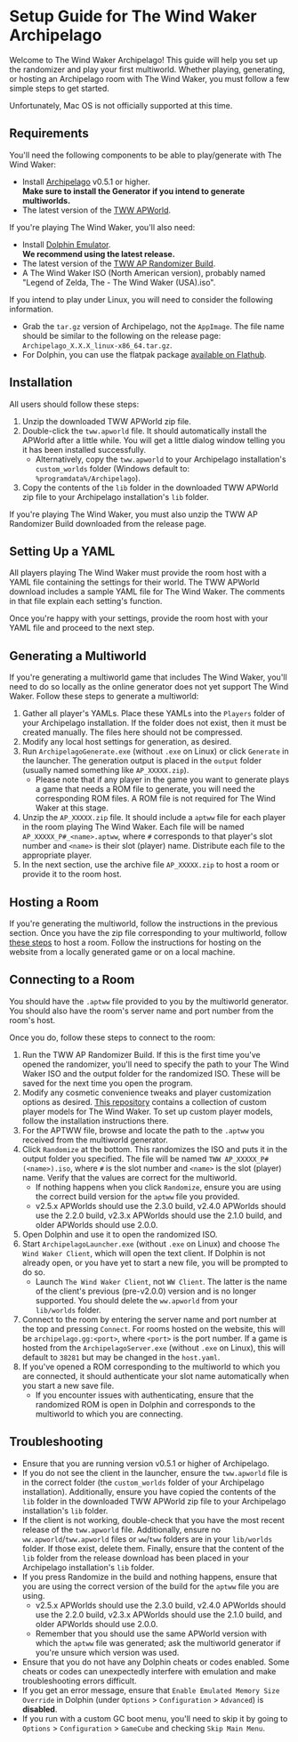 # Setup Guide for The Wind Waker Archipelago

Welcome to The Wind Waker Archipelago! This guide will help you set up the randomizer and play your first multiworld.
Whether playing, generating, or hosting an Archipelago room with The Wind Waker, you must follow a few simple steps to
get started.

Unfortunately, Mac OS is not officially supported at this time.

## Requirements

You'll need the following components to be able to play/generate with The Wind Waker:
* Install [Archipelago](https://github.com/ArchipelagoMW/Archipelago/releases) v0.5.1 or higher.  
    **Make sure to install the Generator if you intend to generate multiworlds.**
* The latest version of the [TWW APWorld](https://github.com/tanjo3/tww_apworld/releases/latest).

If you're playing The Wind Waker, you'll also need:
* Install [Dolphin Emulator](https://dolphin-emu.org/download/).  
    **We recommend using the latest release.**
* The latest version of the [TWW AP Randomizer Build](https://github.com/tanjo3/wwrando/releases/latest).
* A The Wind Waker ISO (North American version), probably named "Legend of Zelda, The - The Wind Waker (USA).iso".

If you intend to play under Linux, you will need to consider the following information.
* Grab the `tar.gz` version of Archipelago, not the `AppImage`. The file name should be similar to the following on the
release page: `Archipelago_X.X.X_linux-x86_64.tar.gz`.
* For Dolphin, you can use the flatpak package
[available on Flathub](https://flathub.org/apps/org.DolphinEmu.dolphin-emu).

## Installation

All users should follow these steps:
1. Unzip the downloaded TWW APWorld zip file.
2. Double-click the `tww.apworld` file. It should automatically install the APWorld after a little while. You will get a
little dialog window telling you it has been installed successfully.
    * Alternatively, copy the `tww.apworld` to your Archipelago installation's `custom_worlds` folder (Windows default
    to: `%programdata%/Archipelago`).
3. Copy the contents of the `lib` folder in the downloaded TWW APWorld zip file to your Archipelago installation's `lib`
folder.

If you're playing The Wind Waker, you must also unzip the TWW AP Randomizer Build downloaded from the release page.

## Setting Up a YAML

All players playing The Wind Waker must provide the room host with a YAML file containing the settings for their world.
The TWW APWorld download includes a sample YAML file for The Wind Waker. The comments in that file explain each
setting's function.

Once you're happy with your settings, provide the room host with your YAML file and proceed to the next step.

## Generating a Multiworld

If you're generating a multiworld game that includes The Wind Waker, you'll need to do so locally as the online
generator does not yet support The Wind Waker. Follow these steps to generate a multiworld:
1. Gather all player's YAMLs. Place these YAMLs into the `Players` folder of your Archipelago installation. If the
folder does not exist, then it must be created manually. The files here should not be compressed.
2. Modify any local host settings for generation, as desired.
3. Run `ArchipelagoGenerate.exe` (without `.exe` on Linux) or click `Generate` in the launcher. The generation output
is placed in the `output` folder (usually named something like `AP_XXXXX.zip`).
    * Please note that if any player in the game you want to generate plays a game that needs a ROM file to generate,
    you will need the corresponding ROM files. A ROM file is not required for The Wind Waker at this stage.
4. Unzip the `AP_XXXXX.zip` file. It should include a `aptww` file for each player in the room playing The Wind Waker.
Each file will be named `AP_XXXXX_P#_<name>.aptww`, where `#` corresponds to that player's slot number and `<name>` is
their slot (player) name. Distribute each file to the appropriate player.
5. In the next section, use the archive file `AP_XXXXX.zip` to host a room or provide it to the room host.

## Hosting a Room

If you're generating the multiworld, follow the instructions in the previous section. Once you have the zip file
corresponding to your multiworld, follow
[these steps](https://archipelago.gg/tutorial/Archipelago/setup/en#hosting-an-archipelago-server) to host a room. Follow
the instructions for hosting on the website from a locally generated game or on a local machine.

## Connecting to a Room

You should have the `.aptww` file provided to you by the multiworld generator. You should also have the room's server
name and port number from the room's host.

Once you do, follow these steps to connect to the room:
1. Run the TWW AP Randomizer Build. If this is the first time you've opened the randomizer, you'll need to specify the
path to your The Wind Waker ISO and the output folder for the randomized ISO. These will be saved for the next time you
open the program.
2. Modify any cosmetic convenience tweaks and player customization options as desired.
[This repository](https://github.com/Sage-of-Mirrors/Custom-Wind-Waker-Player-Models) contains a collection of custom
player models for The Wind Waker. To set up custom player models, follow the installation instructions there.
3. For the APTWW file, browse and locate the path to the `.aptww` you received from the multiworld generator.
4. Click `Randomize` at the bottom. This randomizes the ISO and puts it in the output folder you specified. The file
will be named `TWW AP_XXXXX_P# (<name>).iso`, where `#` is the slot number and `<name>` is the slot (player) name.
Verify that the values are correct for the multiworld.
    * If nothing happens when you click `Randomize`, ensure you are using the correct build version for the `aptww` file
    you provided.
    * v2.5.x APWorlds should use the 2.3.0 build, v2.4.0 APWorlds should use the 2.2.0 build, v2.3.x APWorlds should use
    the 2.1.0 build, and older APWorlds should use 2.0.0.
5. Open Dolphin and use it to open the randomized ISO.
6. Start `ArchipelagoLauncher.exe` (without `.exe` on Linux) and choose `The Wind Waker Client`, which will open the
text client. If Dolphin is not already open, or you have yet to start a new file, you will be prompted to do so.
    * Launch `The Wind Waker Client`, not `WW Client`. The latter is the name of the client's previous (pre-v2.0.0)
    version and is no longer supported. You should delete the `ww.apworld` from your `lib/worlds` folder.
7. Connect to the room by entering the server name and port number at the top and pressing `Connect`. For rooms hosted
on the website, this will be `archipelago.gg:<port>`, where `<port>` is the port number. If a game is hosted from the
`ArchipelagoServer.exe` (without `.exe` on Linux), this will default to `38281` but may be changed in the `host.yaml`.
8. If you've opened a ROM corresponding to the multiworld to which you are connected, it should authenticate your slot
name automatically when you start a new save file.
    * If you encounter issues with authenticating, ensure that the randomized ROM is open in Dolphin and corresponds to
    the multiworld to which you are connecting.

## Troubleshooting

* Ensure that you are running version v0.5.1 or higher of Archipelago.
* If you do not see the client in the launcher, ensure the `tww.apworld` file is in the correct folder (the
`custom_worlds` folder of your Archipelago installation). Additionally, ensure you have copied the contents of the `lib`
folder in the downloaded TWW APWorld zip file to your Archipelago installation's `lib` folder.
* If the client is not working, double-check that you have the most recent release of the `tww.apworld` file.
Additionally, ensure no `ww.apworld`/`tww.apworld` files or `ww`/`tww` folders are in your `lib/worlds` folder. If those
exist, delete them. Finally, ensure that the content of the `lib` folder from the release download has been placed in
your Archipelago installation's `lib` folder.
* If you press Randomize in the build and nothing happens, ensure that you are using the correct version of the build
for the `aptww` file you are using.
    * v2.5.x APWorlds should use the 2.3.0 build, v2.4.0 APWorlds should use the 2.2.0 build, v2.3.x APWorlds should use
    the 2.1.0 build, and older APWorlds should use 2.0.0.
    * Remember that you should use the same APWorld version with which the `aptww` file was generated; ask the
    multiworld generator if you're unsure which version was used.
* Ensure that you do not have any Dolphin cheats or codes enabled. Some cheats or codes can unexpectedly interfere with
emulation and make troubleshooting errors difficult.
* If you get an error message, ensure that `Enable Emulated Memory Size Override` in Dolphin (under `Options` >
`Configuration` > `Advanced`) is **disabled**.
* If you run with a custom GC boot menu, you'll need to skip it by going to `Options` > `Configuration` > `GameCube`
and checking `Skip Main Menu`.
